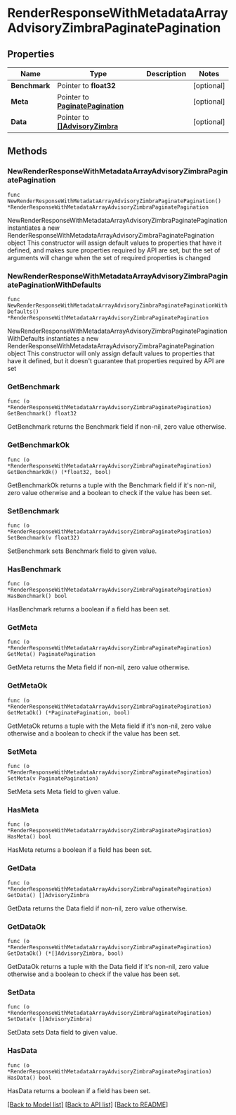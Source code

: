 # RenderResponseWithMetadataArrayAdvisoryZimbraPaginatePagination

## Properties

Name | Type | Description | Notes
------------ | ------------- | ------------- | -------------
**Benchmark** | Pointer to **float32** |  | [optional] 
**Meta** | Pointer to [**PaginatePagination**](PaginatePagination.md) |  | [optional] 
**Data** | Pointer to [**[]AdvisoryZimbra**](AdvisoryZimbra.md) |  | [optional] 

## Methods

### NewRenderResponseWithMetadataArrayAdvisoryZimbraPaginatePagination

`func NewRenderResponseWithMetadataArrayAdvisoryZimbraPaginatePagination() *RenderResponseWithMetadataArrayAdvisoryZimbraPaginatePagination`

NewRenderResponseWithMetadataArrayAdvisoryZimbraPaginatePagination instantiates a new RenderResponseWithMetadataArrayAdvisoryZimbraPaginatePagination object
This constructor will assign default values to properties that have it defined,
and makes sure properties required by API are set, but the set of arguments
will change when the set of required properties is changed

### NewRenderResponseWithMetadataArrayAdvisoryZimbraPaginatePaginationWithDefaults

`func NewRenderResponseWithMetadataArrayAdvisoryZimbraPaginatePaginationWithDefaults() *RenderResponseWithMetadataArrayAdvisoryZimbraPaginatePagination`

NewRenderResponseWithMetadataArrayAdvisoryZimbraPaginatePaginationWithDefaults instantiates a new RenderResponseWithMetadataArrayAdvisoryZimbraPaginatePagination object
This constructor will only assign default values to properties that have it defined,
but it doesn't guarantee that properties required by API are set

### GetBenchmark

`func (o *RenderResponseWithMetadataArrayAdvisoryZimbraPaginatePagination) GetBenchmark() float32`

GetBenchmark returns the Benchmark field if non-nil, zero value otherwise.

### GetBenchmarkOk

`func (o *RenderResponseWithMetadataArrayAdvisoryZimbraPaginatePagination) GetBenchmarkOk() (*float32, bool)`

GetBenchmarkOk returns a tuple with the Benchmark field if it's non-nil, zero value otherwise
and a boolean to check if the value has been set.

### SetBenchmark

`func (o *RenderResponseWithMetadataArrayAdvisoryZimbraPaginatePagination) SetBenchmark(v float32)`

SetBenchmark sets Benchmark field to given value.

### HasBenchmark

`func (o *RenderResponseWithMetadataArrayAdvisoryZimbraPaginatePagination) HasBenchmark() bool`

HasBenchmark returns a boolean if a field has been set.

### GetMeta

`func (o *RenderResponseWithMetadataArrayAdvisoryZimbraPaginatePagination) GetMeta() PaginatePagination`

GetMeta returns the Meta field if non-nil, zero value otherwise.

### GetMetaOk

`func (o *RenderResponseWithMetadataArrayAdvisoryZimbraPaginatePagination) GetMetaOk() (*PaginatePagination, bool)`

GetMetaOk returns a tuple with the Meta field if it's non-nil, zero value otherwise
and a boolean to check if the value has been set.

### SetMeta

`func (o *RenderResponseWithMetadataArrayAdvisoryZimbraPaginatePagination) SetMeta(v PaginatePagination)`

SetMeta sets Meta field to given value.

### HasMeta

`func (o *RenderResponseWithMetadataArrayAdvisoryZimbraPaginatePagination) HasMeta() bool`

HasMeta returns a boolean if a field has been set.

### GetData

`func (o *RenderResponseWithMetadataArrayAdvisoryZimbraPaginatePagination) GetData() []AdvisoryZimbra`

GetData returns the Data field if non-nil, zero value otherwise.

### GetDataOk

`func (o *RenderResponseWithMetadataArrayAdvisoryZimbraPaginatePagination) GetDataOk() (*[]AdvisoryZimbra, bool)`

GetDataOk returns a tuple with the Data field if it's non-nil, zero value otherwise
and a boolean to check if the value has been set.

### SetData

`func (o *RenderResponseWithMetadataArrayAdvisoryZimbraPaginatePagination) SetData(v []AdvisoryZimbra)`

SetData sets Data field to given value.

### HasData

`func (o *RenderResponseWithMetadataArrayAdvisoryZimbraPaginatePagination) HasData() bool`

HasData returns a boolean if a field has been set.


[[Back to Model list]](../README.md#documentation-for-models) [[Back to API list]](../README.md#documentation-for-api-endpoints) [[Back to README]](../README.md)


